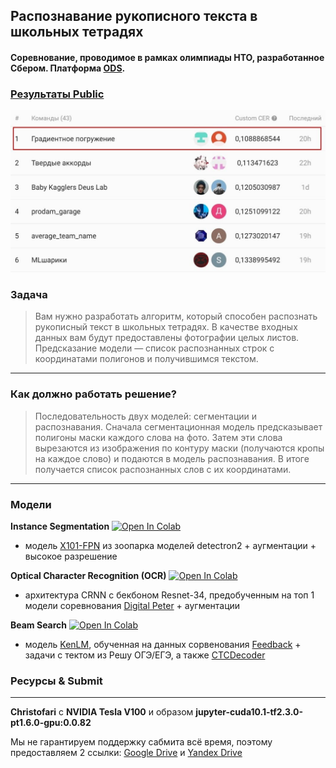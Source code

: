 ## Распознавание рукописного текста в школьных тетрадях
#### Соревнование, проводимое в рамках олимпиады НТО, разработанное Сбером. Платформа [ODS](https://ods.ai/competitions/nto_final_21-22).

### [Результаты Public](https://ods.ai/competitions/nto_final_21-22/leaderboard)
![leaderbord](https://github.com/Lednik7/nto-ai-text-recognition/raw/main/images/public_leaderbord.jpg)

### Задача
> Вам нужно разработать алгоритм, который способен распознать рукописный текст в школьных тетрадях. В качестве входных данных вам будут предоставлены фотографии целых листов. Предсказание модели — список распознанных строк с координатами полигонов и получившимся текстом.
---

### Как должно работать решение?
> Последовательность двух моделей: сегментации и распознавания. Сначала сегментационная модель предсказывает полигоны маски каждого слова на фото. Затем эти слова вырезаются из изображения по контуру маски (получаются кропы на каждое слово) и подаются в модель распознавания. В итоге получается список распознанных слов с их координатами.
---

### Модели

**Instance Segmentation**
[![Open In Colab](https://colab.research.google.com/assets/colab-badge.svg)](https://colab.research.google.com/github/Lednik7/nto-ai-text-recognition/blob/main/train/detectron2_segmentation_latest.ipynb)

- модель [X101-FPN](https://github.com/facebookresearch/detectron2/blob/main/MODEL_ZOO.md#coco-instance-segmentation-baselines-with-mask-r-cnn) из зоопарка моделей detectron2 + аугментации + высокое разрешение

**Optical Character Recognition (OCR)**
[![Open In Colab](https://colab.research.google.com/assets/colab-badge.svg)](https://colab.research.google.com/github/Lednik7/nto-ai-text-recognition/blob/main/train/ocr_model.ipynb)

- архитектура CRNN с бекбоном Resnet-34, предобученным на топ 1 модели соревнования [Digital Peter](https://github.com/sberbank-ai/digital_peter_aij2020) + аугментации

**Beam Search**
[![Open In Colab](https://colab.research.google.com/assets/colab-badge.svg)](https://colab.research.google.com/github/Lednik7/nto-ai-text-recognition/blob/main/dataset/make_kenlm_dataset_latest.ipynb)

- модель [KenLM](https://github.com/kpu/kenlm), обученная на данных сорвенования [Feedback](https://www.kaggle.com/c/feedback-prize-2021/data ) + задачи с тектом из Решу ОГЭ/ЕГЭ, а также [CTCDecoder](https://github.com/parlance/ctcdecode)

### Ресурсы & Submit
---
**Christofari** с **NVIDIA Tesla V100** и образом **jupyter-cuda10.1-tf2.3.0-pt1.6.0-gpu:0.0.82**

Мы не гарантируем поддержку сабмита всё время, поэтому предоставляем 2 ссылки:
[Google Drive](https://drive.google.com/file/d/13jbbnSuwn5g4ml_DIcvDm7AI1dMS8j4L/view?usp=sharing) и 
[Yandex Drive](https://storage.yandexcloud.net/datasouls-ods/submissions/e7c3d807-0f20-4003-9935-977432b4d615/14eafde9/sub_8%281%29.zip)
